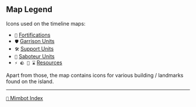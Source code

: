 ## Map Legend

Icons used on the timeline maps: 
- `🏰` [Fortifications](<https://zeithalt.github.io/r/fortifications.html>)
- `🛡️` [Garrison Units](<https://zeithalt.github.io/r/garrisons.html>)
- `🛠️` [Support Units](<https://zeithalt.github.io/r/support.html>)
- `🥷` [Saboteur Units](<https://zeithalt.github.io/r/saboteur.html>)
- `⚡ 🪨 🧪 ⌛` [Resources](<https://zeithalt.github.io/r/resources.html>)

Apart from those, the map contains icons for various building / landmarks found on the island. 


-----
[`📑` Mimbot Index](<https://zeithalt.github.io/r/#e850>)
<!---
keywords: 
aliases: 
-->